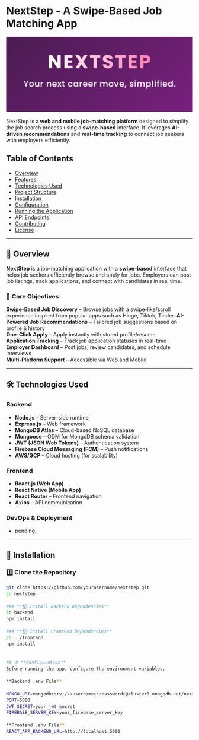 # NextStep - A Swipe-Based Job Matching App

<img src="assets/NextStep_Logo.png">

NextStep is a **web and mobile job-matching platform** designed to simplify the job search process using a **swipe-based** interface. It leverages **AI-driven recommendations** and **real-time tracking** to connect job seekers with employers efficiently.

##  Table of Contents
- [Overview](#overview)
- [Features](#features)
- [Technologies Used](#technologies-used)
- [Project Structure](#project-structure)
- [Installation](#installation)
- [Configuration](#configuration)
- [Running the Application](#running-the-application)
- [API Endpoints](#api-endpoints)
- [Contributing](#contributing)
- [License](#license)

---

## 🚀 Overview

**NextStep** is a job-matching application with a **swipe-based** interface that helps job seekers efficiently browse and apply for jobs. Employers can post job listings, track applications, and connect with candidates in real time.


### 🎯 **Core Objectives**
 **Swipe-Based Job Discovery** – Browse jobs with a swipe-like/scroll experience inspired from popular apps such as Hinge, Tiktok, Tinder.
 **AI-Powered Job Recommendations** – Tailored job suggestions based on profile & history  
 **One-Click Apply** – Apply instantly with stored profile/resume  
 **Application Tracking** – Track job application statuses in real-time  
 **Employer Dashboard** – Post jobs, review candidates, and schedule interviews  
 **Multi-Platform Support** – Accessible via Web and Mobile  

---

## 🛠 **Technologies Used**

### **Backend**
- **Node.js** – Server-side runtime
- **Express.js** – Web framework
- **MongoDB Atlas** – Cloud-based NoSQL database
- **Mongoose** – ODM for MongoDB schema validation
- **JWT (JSON Web Tokens)** – Authentication system
- **Firebase Cloud Messaging (FCM)** – Push notifications
- **AWS/GCP** – Cloud hosting (for scalability)

### **Frontend**
- **React.js (Web App)**
- **React Native (Mobile App)**
- **React Router** – Frontend navigation
- **Axios** – API communication

### **DevOps & Deployment**
- pending.


---

## 🔧 **Installation**

### **1️⃣ Clone the Repository**
```bash
git clone https://github.com/yourusername/nextstep.git
cd nextstep

### **2️⃣ Install Backend Dependencies**
cd backend
npm install

### **3️⃣ Install Frontend Dependencies**
cd ../frontend
npm install


## ⚙️ **Configuration**
Before running the app, configure the environment variables.

**Backend .env File**

MONGO_URI=mongodb+srv://<username>:<password>@cluster0.mongodb.net/nextstep
PORT=5000
JWT_SECRET=your_jwt_secret
FIREBASE_SERVER_KEY=your_firebase_server_key

**Frontend .env File**
REACT_APP_BACKEND_URL=http://localhost:5000
